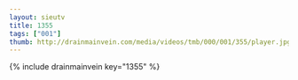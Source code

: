 ```yaml
--- 
layout: sieutv
title: 1355
tags: ["001"]
thumb: http://drainmainvein.com/media/videos/tmb/000/001/355/player.jpg
---
```

{% include drainmainvein key="1355" %} 
